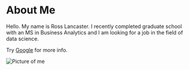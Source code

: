# About Me
Hello. My name is Ross Lancaster. I recently completed graduate school with an MS in Business Analytics and I am looking for a job in the field of data science. 

Try [Google](https://www.google.com/) for more info.

![Picture of me](./assets/gradphoto.JPG)
